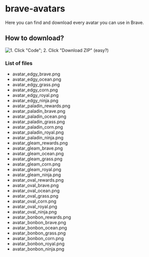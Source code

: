 # brave-avatars
Here you can find and download every avatar you can use in Brave.
## How to download?
![1. Click "Code"; 2. Click "Download ZIP"](https://user-images.githubusercontent.com/79092746/221259682-f25e07e9-c4bf-4aa1-8cf0-ea267a818a81.png)
(easy?)
### List of files
- avatar_edgy_brave.png
- avatar_edgy_ocean.png
- avatar_edgy_grass.png
- avatar_edgy_corn.png
- avatar_edgy_royal.png
- avatar_edgy_ninja.png
- avatar_paladin_rewards.png
- avatar_paladin_brave.png
- avatar_paladin_ocean.png
- avatar_paladin_grass.png
- avatar_paladin_corn.png
- avatar_paladin_royal.png
- avatar_paladin_ninja.png
- avatar_gleam_rewards.png
- avatar_gleam_brave.png
- avatar_gleam_ocean.png
- avatar_gleam_grass.png
- avatar_gleam_corn.png
- avatar_gleam_royal.png
- avatar_gleam_ninja.png
- avatar_oval_rewards.png
- avatar_oval_brave.png
- avatar_oval_ocean.png
- avatar_oval_grass.png
- avatar_oval_corn.png
- avatar_oval_royal.png
- avatar_oval_ninja.png
- avatar_bonbon_rewards.png
- avatar_bonbon_brave.png
- avatar_bonbon_ocean.png
- avatar_bonbon_grass.png
- avatar_bonbon_corn.png
- avatar_bonbon_royal.png
- avatar_bonbon_ninja.png
